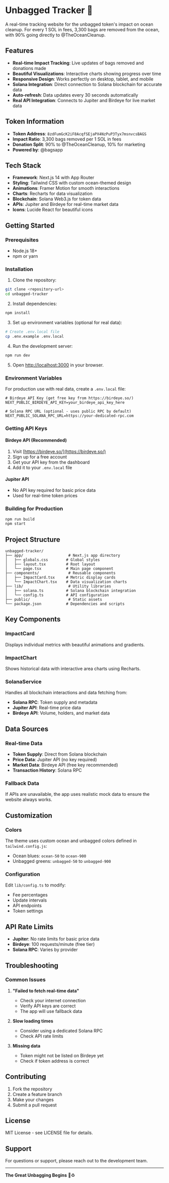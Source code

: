 # Unbagged Tracker 🌊

A real-time tracking website for the unbagged token's impact on ocean cleanup. For every 1 SOL in fees, 3,300 bags are removed from the ocean, with 90% going directly to @TheOceanCleanup.

## Features

- **Real-time Impact Tracking**: Live updates of bags removed and donations made
- **Beautiful Visualizations**: Interactive charts showing progress over time
- **Responsive Design**: Works perfectly on desktop, tablet, and mobile
- **Solana Integration**: Direct connection to Solana blockchain for accurate data
- **Auto-refresh**: Data updates every 30 seconds automatically
- **Real API Integration**: Connects to Jupiter and Birdeye for live market data

## Token Information

- **Token Address**: `8zdFumGcK2iF8AcqfSEjaPX4NzPuP3Tyx7msnvcsBAGS`
- **Impact Ratio**: 3,300 bags removed per 1 SOL in fees
- **Donation Split**: 90% to @TheOceanCleanup, 10% for marketing
- **Powered by**: @bagsapp

## Tech Stack

- **Framework**: Next.js 14 with App Router
- **Styling**: Tailwind CSS with custom ocean-themed design
- **Animations**: Framer Motion for smooth interactions
- **Charts**: Recharts for data visualization
- **Blockchain**: Solana Web3.js for token data
- **APIs**: Jupiter and Birdeye for real-time market data
- **Icons**: Lucide React for beautiful icons

## Getting Started

### Prerequisites

- Node.js 18+ 
- npm or yarn

### Installation

1. Clone the repository:
```bash
git clone <repository-url>
cd unbagged-tracker
```

2. Install dependencies:
```bash
npm install
```

3. Set up environment variables (optional for real data):
```bash
# Create .env.local file
cp .env.example .env.local
```

4. Run the development server:
```bash
npm run dev
```

5. Open [http://localhost:3000](http://localhost:3000) in your browser.

### Environment Variables

For production use with real data, create a `.env.local` file:

```env
# Birdeye API Key (get free key from https://birdeye.so/)
NEXT_PUBLIC_BIRDEYE_API_KEY=your_birdeye_api_key_here

# Solana RPC URL (optional - uses public RPC by default)
NEXT_PUBLIC_SOLANA_RPC_URL=https://your-dedicated-rpc.com
```

### Getting API Keys

#### Birdeye API (Recommended)
1. Visit [https://birdeye.so/](https://birdeye.so/)
2. Sign up for a free account
3. Get your API key from the dashboard
4. Add it to your `.env.local` file

#### Jupiter API
- No API key required for basic price data
- Used for real-time token prices

### Building for Production

```bash
npm run build
npm start
```

## Project Structure

```
unbagged-tracker/
├── app/                    # Next.js app directory
│   ├── globals.css        # Global styles
│   ├── layout.tsx         # Root layout
│   └── page.tsx           # Main page component
├── components/             # Reusable components
│   ├── ImpactCard.tsx     # Metric display cards
│   └── ImpactChart.tsx    # Data visualization charts
├── lib/                    # Utility libraries
│   ├── solana.ts          # Solana blockchain integration
│   └── config.ts          # API configuration
├── public/                 # Static assets
└── package.json           # Dependencies and scripts
```

## Key Components

### ImpactCard
Displays individual metrics with beautiful animations and gradients.

### ImpactChart
Shows historical data with interactive area charts using Recharts.

### SolanaService
Handles all blockchain interactions and data fetching from:
- **Solana RPC**: Token supply and metadata
- **Jupiter API**: Real-time price data
- **Birdeye API**: Volume, holders, and market data

## Data Sources

### Real-time Data
- **Token Supply**: Direct from Solana blockchain
- **Price Data**: Jupiter API (no key required)
- **Market Data**: Birdeye API (free key recommended)
- **Transaction History**: Solana RPC

### Fallback Data
If APIs are unavailable, the app uses realistic mock data to ensure the website always works.

## Customization

### Colors
The theme uses custom ocean and unbagged colors defined in `tailwind.config.js`:

- Ocean blues: `ocean-50` to `ocean-900`
- Unbagged greens: `unbagged-50` to `unbagged-900`

### Configuration
Edit `lib/config.ts` to modify:
- Fee percentages
- Update intervals
- API endpoints
- Token settings

## API Rate Limits

- **Jupiter**: No rate limits for basic price data
- **Birdeye**: 100 requests/minute (free tier)
- **Solana RPC**: Varies by provider

## Troubleshooting

### Common Issues

1. **"Failed to fetch real-time data"**
   - Check your internet connection
   - Verify API keys are correct
   - The app will use fallback data

2. **Slow loading times**
   - Consider using a dedicated Solana RPC
   - Check API rate limits

3. **Missing data**
   - Token might not be listed on Birdeye yet
   - Check if token address is correct

## Contributing

1. Fork the repository
2. Create a feature branch
3. Make your changes
4. Submit a pull request

## License

MIT License - see LICENSE file for details.

## Support

For questions or support, please reach out to the development team.

---

**The Great Unbagging Begins** 🌊♻️ 